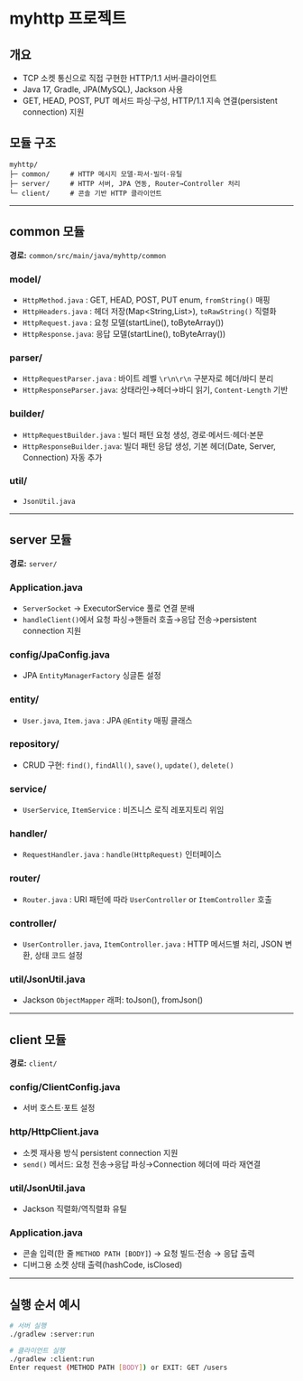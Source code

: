 # myhttp 프로젝트

## 개요
- TCP 소켓 통신으로 직접 구현한 HTTP/1.1 서버·클라이언트
- Java 17, Gradle, JPA(MySQL), Jackson 사용
- GET, HEAD, POST, PUT 메서드 파싱·구성, HTTP/1.1 지속 연결(persistent connection) 지원

## 모듈 구조
```
myhttp/
├─ common/     # HTTP 메시지 모델·파서·빌더·유틸
├─ server/     # HTTP 서버, JPA 연동, Router→Controller 처리
└─ client/     # 콘솔 기반 HTTP 클라이언트
```

---

## common 모듈
**경로:** `common/src/main/java/myhttp/common`

### model/
- `HttpMethod.java` : GET, HEAD, POST, PUT enum, `fromString()` 매핑
- `HttpHeaders.java` : 헤더 저장(Map<String,List>), `toRawString()` 직렬화
- `HttpRequest.java` : 요청 모델(startLine(), toByteArray())
- `HttpResponse.java`: 응답 모델(startLine(), toByteArray())

### parser/
- `HttpRequestParser.java` : 바이트 레벨 `\r\n\r\n` 구분자로 헤더/바디 분리
- `HttpResponseParser.java`: 상태라인→헤더→바디 읽기, `Content-Length` 기반

### builder/
- `HttpRequestBuilder.java` : 빌더 패턴 요청 생성, 경로·메서드·헤더·본문
- `HttpResponseBuilder.java`: 빌더 패턴 응답 생성, 기본 헤더(Date, Server, Connection) 자동 추가

### util/
- `JsonUtil.java`
---

## server 모듈
**경로:** `server/`

### Application.java
- `ServerSocket` → ExecutorService 풀로 연결 분배
- `handleClient()`에서 요청 파싱→핸들러 호출→응답 전송→persistent connection 지원

### config/JpaConfig.java
- JPA `EntityManagerFactory` 싱글톤 설정

### entity/
- `User.java`, `Item.java` : JPA `@Entity` 매핑 클래스

### repository/
- CRUD 구현: `find()`, `findAll()`, `save()`, `update()`, `delete()`

### service/
- `UserService`, `ItemService` : 비즈니스 로직 레포지토리 위임

### handler/
- `RequestHandler.java` : `handle(HttpRequest)` 인터페이스

### router/
- `Router.java` : URI 패턴에 따라 `UserController` or `ItemController` 호출

### controller/
- `UserController.java`, `ItemController.java` : HTTP 메서드별 처리, JSON 변환, 상태 코드 설정

### util/JsonUtil.java
- Jackson `ObjectMapper` 래퍼: toJson(), fromJson()

---

## client 모듈
**경로:** `client/`

### config/ClientConfig.java
- 서버 호스트·포트 설정

### http/HttpClient.java
- 소켓 재사용 방식 persistent connection 지원
- `send()` 메서드: 요청 전송→응답 파싱→Connection 헤더에 따라 재연결

### util/JsonUtil.java
- Jackson 직렬화/역직렬화 유틸

### Application.java
- 콘솔 입력(한 줄 `METHOD PATH [BODY]`) → 요청 빌드·전송 → 응답 출력
- 디버그용 소켓 상태 출력(hashCode, isClosed)

---

## 실행 순서 예시
```bash
# 서버 실행
./gradlew :server:run

# 클라이언트 실행
./gradlew :client:run
Enter request (METHOD PATH [BODY]) or EXIT: GET /users
```

